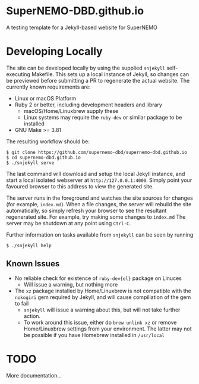 # SuperNEMO-DBD.github.io

A testing template for a Jekyll-based website for SuperNEMO

# Developing Locally
The site can be developed locally by using the supplied `snjekyll` self-executing
Makefile. This sets up a local instance of Jekyll, so changes can be previewed
before submitting a PR to regenerate the actual website. The currently known
requirements are:

- Linux or macOS Platform
- Ruby 2 or better, including development headers and library
  - macOS/Home/Linuxbrew supply these
  - Linux systems may require the `ruby-dev` or similar package to be installed
- GNU Make >= 3.81

The resulting workflow should be:

```console
$ git clone https://github.com/supernemo-dbd/supernemo-dbd.github.io
$ cd supernemo-dbd.github.io
$ ./snjekyll serve
```

The last command will download and setup the local Jekyll instance, and
start a local isolated webserver at `http://127.0.0.1:4000`. Simply point
your favoured browser to this address to view the generated site.

The server runs in the foreground and watches the site sources for changes
(for example, `index.md`). When a file changes, the server will rebuild the
site automatically, so simply refresh your browser to see the resultant
regenerated site. For example, try making some changes to `index.md`
The server may be shutdown at any point using `Ctrl-C`.

Further information on tasks available from `snjekyll` can be seen by
running

```console
$ ./snjekyll help
```

## Known Issues
- No reliable check for existence of `ruby-dev{el}` package on Linuces
  - Will issue a warning, but nothing more
- The `xz` package installed by Home/Linuxbrew is not compatible with the
  `nokogiri` gem required by Jekyll, and will cause compiliation of
  the gem to fail
  - `snjekyll` will issue a warning about this, but will not take further action.
  - To work around this issue, either do `brew unlink xz` or remove Home/Linuxbrew settings
    from your environment. The latter may not be possible if you have Homebrew installed
    in `/usr/local`

# TODO
More documentation...


